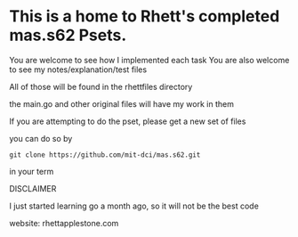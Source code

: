 # This is a home to Rhett's completed mas.s62 Psets.

You are welcome to see how I implemented each task
You are also welcome to see my notes/explanation/test files

All of those will be found in the rhettfiles directory

the main.go and other original files will have my work in them

If you are attempting to do the pset, please get a new set of files

you can do so by 

```
git clone https://github.com/mit-dci/mas.s62.git
```

in your term

DISCLAIMER

I just started learning go a month ago, so it will not be the best code


website: rhettapplestone.com
